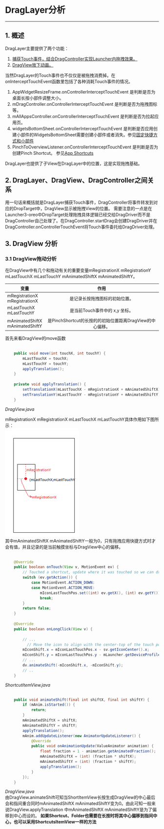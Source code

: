 # DragLayer分析
----

## 1. 概述
DragLayer主要提供了两个功能：
1. [捕获Touch事件，结合DragController实现Launcher内拖拽效果。](./DragAnalysis.md)
2. [DragView放下动画。](./DragLayerAnim.md)

当然DragLayer的Touch事件也不仅仅是被拖拽消费掉。在onInterceptTouchEvent函数里包括了各种消耗Touch事件的情况。
1. AppWidgetResizeFrame.onControllerInterceptTouchEvent 是判断是否为桌面长按小部件调整大小。
2. mDragController.onControllerInterceptTouchEvent 是判断是否为拖拽图标等。
3. mAllAppsController.onControllerInterceptTouchEvent 是判断是否为拉起应用页。
4. widgetsBottomSheet.onControllerInterceptTouchEvent 是判断是否应用创建小部件的WidgetsBottomSheet需要创建小部件或者消失。参见[固定快捷方式和小部件](https://developer.android.google.cn/about/versions/oreo/android-8.0.html)
5. PinchToOverviewListener.onControllerInterceptTouchEvent 是判断是否为创建Pinch Shortcut。 参见[App Shortcuts](https://developer.android.google.cn/about/versions/oreo/android-8.0.html)

DragLayer也提供了子View在DragLayer中的位置，这是实现拖拽基础。

## 2. DragLayer、DragView、DragController之间关系
用一句话来概括就是DragLayer捕获Touch事件，DragController将事件转发到对应的DropTarget中，DragView显示被拖拽View的位置。
需要注意的一点是在Launcher3-oreo中DropTarget处理拖拽具体逻辑已经交给DragDriver而不是DragController自己处理了。在DragController.startDrag会创建DragDriver并在DragController.onControllerTouchEvent将Touch事件委托给DragDriver处理。

## 3. DragView 分析
### 3.1 DragView拖动分析
在DragView中有几个和拖动有关的重要变量mRegistrationX mRegistrationY mLastTouchX mLastTouchY mAnimatedShiftX mAnimatedShiftY。  

|变量     |作用     |
| ------- | :-----: |
| mRegistrationX<br>mRegistrationX | 是记录长按拖拽图标的初始位置。|
| mLastTouchX<br>mLastTouchY | 是当前Touch事件中的 x,y 坐标。|
| mAnimatedShiftX<br>mAnimatedShiftY | 是PinchShortcut的长按的的初始位置距离DragView的中心偏移。|
首先来看DragView的move函数
```java {.line-numbers}

    public void move(int touchX, int touchY) {
        mLastTouchX = touchX;
        mLastTouchY = touchY;
        applyTranslation();
    }

    private void applyTranslation() {
        setTranslationX(mLastTouchX - mRegistrationX + mAnimatedShiftX);
        setTranslationY(mLastTouchY - mRegistrationY + mAnimatedShiftY);
    }

```
_DragView.java_

mRegistrationX mRegistrationX mLastTouchX mLastTouchY具体作用如下图所示：  
![DragView](./images/DragView.png)  
其中mAnimatedShiftX mAnimatedShiftY一般为0，只有拖拽应用快捷方式时才会有值，并且记录的是当前触摸坐标与DragView中心的偏移。
```java {.line-numbers}

    @Override
    public boolean onTouch(View v, MotionEvent ev) {
        // Touched a shortcut, update where it was touched so we can drag from there on long click.
        switch (ev.getAction()) {
            case MotionEvent.ACTION_DOWN:
            case MotionEvent.ACTION_MOVE:
                mIconLastTouchPos.set((int) ev.getX(), (int) ev.getY());
                break;
        }
        return false;
    }

    @Override
    public boolean onLongClick(View v) {

        // ...
          // Move the icon to align with the center-top of the touch point
        mIconShift.x = mIconLastTouchPos.x - sv.getIconCenter().x;
        mIconShift.y = mIconLastTouchPos.y - mLauncher.getDeviceProfile().iconSizePx;
        // ...
        dv.animateShift(-mIconShift.x, -mIconShift.y);
        // ..
    }

```
_ShortcutItemView.java_

```java {.line-numbers}

    public void animateShift(final int shiftX, final int shiftY) {
        if (mAnim.isStarted()) {
            return;
        }
        mAnimatedShiftX = shiftX;
        mAnimatedShiftY = shiftY;
        applyTranslation();
        mAnim.addUpdateListener(new AnimatorUpdateListener() {
            @Override
            public void onAnimationUpdate(ValueAnimator animation) {
                float fraction = 1 - animation.getAnimatedFraction();
                mAnimatedShiftX = (int) (fraction * shiftX);
                mAnimatedShiftY = (int) (fraction * shiftY);
                applyTranslation();
            }
        });
    }

```
_DragView.java_  
由DragView.animateShift可知当ShortItemView长按生成DragView的中心最后会和指间重合同时mAnimatedShiftX mAnimatedShiftY变为0。由此可知一般来说DragView.applyTranslation 中mAnimatedShiftX mAnimatedShiftY是为了偏移到中心而设的。
**如果Shortcut、Folder也需要在长按时将其中心偏移到指间中心，也可以采用ShortcutsItemView一样的方法** 






